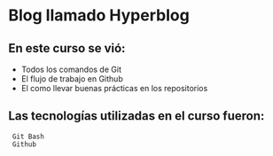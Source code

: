 # Blog llamado Hyperblog 

## En este curso se vió:
* Todos los comandos de Git
* El flujo de trabajo en Github
* El como llevar buenas prácticas en los repositorios

## Las tecnologías utilizadas en el curso fueron:
```
 Git Bash
 Github
```